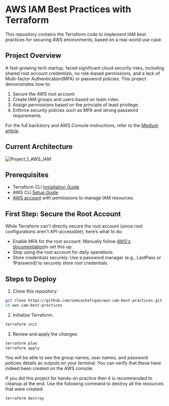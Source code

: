 # AWS IAM Best Practices with Terraform
This repository contains the Terraform code to implement IAM best practices for securing AWS environments, based on a real-world use case.

## Project Overview
A fast-growing tech startup, faced significant cloud security risks, including shared root account credentials, no role-based permissions, and a lack of Multi-factor Authentication(MFA) or password policies. This project demonstrates how to:
1. Secure the AWS root account
2. Create IAM groups and users based on team roles.
3. Assign permissions based on the principle of least privilege.
4.	Enforce security policies such as MFA and strong password requirements.

 For the full backstory and AWS Console instructions, refer to the [Medium article](https://medium.com/@samiashafique/securing-aws-infrastructure-a-cloud-engineers-guide-to-iam-best-practices-25001cb9da98).

## Current Architecture
![Project_1_AWS_IAM](https://github.com/user-attachments/assets/0255ac04-a8b1-4bcc-9d44-542eb561b862)

## Prerequisites
-	Terraform CLI [Installation Guide](https://developer.hashicorp.com/terraform/tutorials/aws-get-started/install-cli)
-	AWS CLI [Setup Guide](https://docs.aws.amazon.com/cli/latest/userguide/getting-started-quickstart.html)
-	[AWS account](https://aws.amazon.com/account/) with permissions to manage IAM resources.

## First Step: Secure the Root Account
While Terraform can't directly secure the root account (since root configurations aren't API-accessible), here’s what to do:
- Enable MFA for the root account: Manually follow [AWS's documentation](https://docs.aws.amazon.com/IAM/latest/UserGuide/enable-virt-mfa-for-root.html)to set this up.
- Stop using the root account for daily operations
- Store credentials securely: Use a password manager (e.g., LastPass or 1Password) to securely store root credentials.

## Steps to Deploy
1.	Clone this repository:
```bash
git clone https://github.com/samiashafique/aws-iam-best-practices.git
cd aws-iam-best-practices
```
2.	Initialize Terraform:
```bash
terraform init
```
3.	Review and apply the changes:
```bash
terraform plan 
terraform apply
```

You will be able to see the group names, user names, and password policies details as outputs on your terminal. You can verify that these have indeed been created on the AWS console.

If you did this project for hands-on practice then it is recommended to cleanup at the end.
Use the following command to destroy all the resources that were created:
```bash
terraform destroy
```

